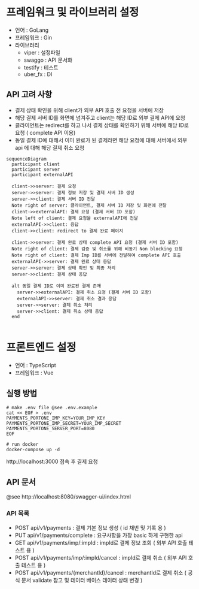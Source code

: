 # 프레임워크 및 라이브러리 설정 
- 언어 : GoLang
- 프레임워크 : Gin
- 라이브러리 
  - viper : 설정파일
  - swaggo : API 문서화
  - testify : 테스트
  - uber_fx : DI
## API 고려 사항 
- 결제 상태 확인을 위해 client가 외부 API 호출 전 요청을 서버에 저장
- 해당 결제 서버 ID를 화면에 넘겨주고 client는 해당 ID로 외부 결제 API에 요청
- 클라이언트는 redirect를 하고 나서 결제 상태를 확인하기 위해 서버에 해당 ID로 요청 ( complete API 이용)
- 동일 결제 ID에 대해서 이미 완료가 된 결제라면 해당 요청에 대해 서버에서 외부 api 에 대해 해당 결제 취소 요청
```mermaid
sequenceDiagram
  participant client
  participant server
  participant externalAPI

  client->>server: 결제 요청
  server->>server: 결제 정보 저장 및 결제 서버 ID 생성
  server->>client: 결제 서버 ID 전달
  Note right of server: 클라이언트, 결제 서버 ID 저장 및 화면에 전달
  client->>externalAPI: 결제 요청 (결제 서버 ID 포함)
  Note left of client: 결제 요청을 externalAPI에 전달
  externalAPI->>client: 응답
  client->>client: redirect to 결제 완료 페이지
  
  client->>server: 결제 완료 상태 complete API 요청 (결제 서버 ID 포함)
  Note right of client: 결제 검증 및 취소를 위해 비동기 Non blocking 요청
  Note right of client: 결제 Imp ID를 서버에 전달하여 complete API 호출
  externalAPI->>server: 결제 완료 상태 응답
  server->>server: 결제 상태 확인 및 최종 처리
  server->>client: 결제 상태 응답

  alt 동일 결제 ID로 이미 완료된 결제 존재
    server->>externalAPI: 결제 취소 요청 (결제 서버 ID 포함)
    externalAPI->>server: 결제 취소 결과 응답
    server->>server: 결제 취소 처리
    server->>client: 결제 취소 상태 응답
  end
  
```


# 프론트엔드 설정
- 언어 : TypeScript
- 프레임워크 : Vue


## 실행 방법 
```shell
# make .env file @see .env.example
cat << EOF > .env
PAYMENTS_PORTONE_IMP_KEY=YOUR_IMP_KEY
PAYMENTS_PORTONE_IMP_SECRET=YOUR_IMP_SECRET
PAYMENTS_PORTONE_SERVER_PORT=8080
EOF

# run docker 
docker-compose up -d
```

http://localhost:3000 접속 후 결제 요청

## API 문서
@see
http://localhost:8080/swagger-ui/index.html

### API 목록
- POST api/v1/payments : 결제 기본 정보 생성 ( id 채번 및 기록 용 )
- PUT api/v1/payments/complete : 요구사항을 가장 basic 하게 구현한 api 
- GET api/v1/payments/imp/:impId : impId로 결제 정보 조회 ( 외부 API 호출 테스트 용 )
- POST api/v1/payments/imp/:impId/cancel : impId로 결제 취소 ( 외부 API 호출 테스트 용 )
- POST api/v1/payments/{merchantId}/cancel : merchantId로 결제 취소 ( 공식 문서 validate 참고 및 데이터 베이스 데이터 상태 변경 )
